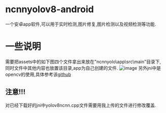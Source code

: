 # ncnnyolov8-android
一个安卓app软件,可以用于实时检测,图片修复,图片检测以及视频检测等功能.
# 一些说明
需要把assets中的如下图四个文件拿出来放在"ncnnyolo\app\src\main"目录下,同时文件中其他内容也放置该目录,app为自己创建的文件.
![image](https://github.com/user-attachments/assets/23f1c964-c07f-4c36-bb72-19124821817a)
另外jni中是opencv的使用,具体参考该<a href="https://github.com/FeiGeChuanShu/ncnn-android-yolov8">github</a>

## 注意!!!
对已经下载好的jni中yolov8ncnn.cpp文件需要用我上传的文件进行修改覆盖.
